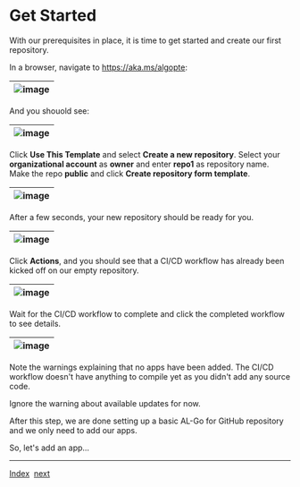 # Get Started
With our prerequisites in place, it is time to get started and create our first repository.

In a browser, navigate to https://aka.ms/algopte:

| ![image](https://github.com/microsoft/AL-Go/assets/10775043/e00a3a4e-0443-4369-9cad-6a4041fd9c58) |
|-|

And you shouold see:

| ![image](https://github.com/microsoft/AL-Go/assets/10775043/ba6520ef-2c24-454e-9227-2298a26931e2) |
|-|

Click **Use This Template** and select **Create a new repository**. Select your **organizational account** as **owner** and enter **repo1** as repository name. Make the repo **public** and click **Create repository form template**.

| ![image](https://github.com/microsoft/AL-Go/assets/10775043/8f529957-5023-4967-ad8c-2bc4399cec47) |
|-|

After a few seconds, your new repository should be ready for you.

| ![image](https://github.com/microsoft/AL-Go/assets/10775043/a56e6b5f-8978-4065-828b-946ba324f525) |
|-|

Click **Actions**, and you should see that a CI/CD workflow has already been kicked off on our empty repository.

| ![image](https://github.com/microsoft/AL-Go/assets/10775043/8e75c3b6-741f-4802-b061-b574c7673b46) |
|-|

Wait for the CI/CD workflow to complete and click the completed workflow to see details.

| ![image](https://github.com/microsoft/AL-Go/assets/10775043/9389fe37-c8e8-4bbb-8283-eb9cf4fa4424) |
|-|

Note the warnings explaining that no apps have been added. The CI/CD workflow doesn't have anything to compile yet as you didn't add any source code.

Ignore the warning about available updates for now.

After this step, we are done setting up a basic AL-Go for GitHub repository and we only need to add our apps.

So, let's add an app...

---
[Index](Index.md)&nbsp;&nbsp;[next](AddAnApp.md)
